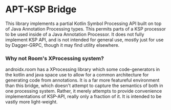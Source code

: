 # APT-KSP Bridge

This library implements a partial Kotlin Symbol Processing API built on top of
Java Annotation Processing types. This permits parts of a KSP processor to be
used inside of a Java Annotation Processor. It does not fully implement KSP API,
and is not intended for general use, mostly just for use by Dagger-GRPC, though
it may find utility elsewhere.

### Why not Room's XProcessing system?

androidx.room has a XProcessing library which some code-generators in the kotlin and
java space use to allow for a common architecture for generating code from annotations.
It is a far more featureful environment than this bridge, which doesn't attempt to
capture the semantics of both in one processing system. Rather, it merely attempts to
provide convenience implementations of KSP-API, really only a fraction of it. It is
intended to be vastly more light-weight. 